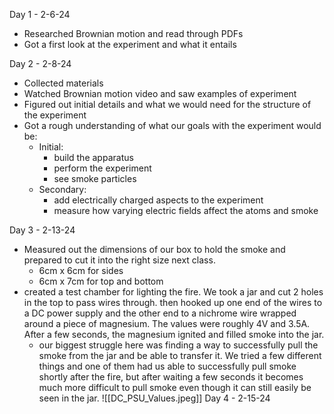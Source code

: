 Day 1 - 2-6-24
- Researched Brownian motion and read through PDFs
- Got a first look at the experiment and what it entails

Day 2 - 2-8-24
- Collected materials
- Watched Brownian motion video and saw examples of experiment
- Figured out initial details and what we would need for the structure of the experiment
- Got a rough understanding of what our goals with the experiment would be:
	- Initial:
		- build the apparatus
		- perform the experiment
		- see smoke particles
	- Secondary:
		- add electrically charged aspects to the experiment
		- measure how varying electric fields affect the atoms and smoke

Day 3 - 2-13-24
- Measured out the dimensions of our box to hold the smoke and prepared to cut it into the right size next class. 
	- 6cm x 6cm for sides
	- 6cm x 7cm for top and bottom
- created a test chamber for lighting the fire. We took a jar and cut 2 holes in the top to pass wires through. then hooked up one end of the wires to a DC power supply and the other end to a nichrome wire wrapped around a piece of magnesium. The values were roughly 4V and 3.5A. After a few seconds, the magnesium ignited and filled smoke into the jar.
	- our biggest struggle here was finding a way to successfully pull the smoke from the jar and be able to transfer it. We tried a few different things and one of them had us able to successfully pull smoke shortly after the fire, but after waiting a few seconds it becomes much more difficult to pull smoke even though it can still easily be seen in the jar. 
![[DC_PSU_Values.jpeg]]
Day 4 - 2-15-24
